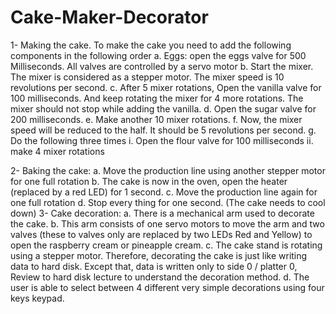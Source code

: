 # Cake-Maker-Decorator

1- Making the cake. To make the cake you need to add the following components in the following order
a. Eggs: open the eggs valve for 500 Milliseconds. All valves are controlled by a servo motor
b. Start the mixer. The mixer is considered as a stepper motor. The mixer speed is 10 revolutions per
second.
c. After 5 mixer rotations, Open the vanilla valve for 100 milliseconds. And keep rotating the mixer
for 4 more rotations. The mixer should not stop while adding the vanilla.
d. Open the sugar valve for 200 milliseconds.
e. Make another 10 mixer rotations.
f. Now, the mixer speed will be reduced to the half. It should be 5 revolutions per second.
g. Do the following three times
i. Open the flour valve for 100 milliseconds
ii. make 4 mixer rotations

2- Baking the cake:
a. Move the production line using another stepper motor for one full rotation
b. The cake is now in the oven, open the heater (replaced by a red LED) for 1 second.
c. Move the production line again for one full rotation
d. Stop every thing for one second. (The cake needs to cool down)
3- Cake decoration:
a. There is a mechanical arm used to decorate the cake.
b. This arm consists of one servo motors to move the arm and two valves (these to valves only are
replaced by two LEDs Red and Yellow) to open the raspberry cream or pineapple cream.
c. The cake stand is rotating using a stepper motor. Therefore, decorating the cake is just like writing
data to hard disk. Except that, data is written only to side 0 / platter 0, Review to hard disk lecture
to understand the decoration method.
d. The user is able to select between 4 different very simple decorations using four keys keypad.
